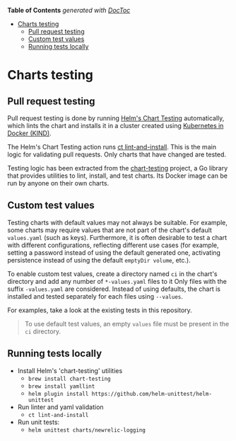 <!-- START doctoc generated TOC please keep comment here to allow auto update -->
<!-- DON'T EDIT THIS SECTION, INSTEAD RE-RUN doctoc TO UPDATE -->
**Table of Contents**  *generated with [DocToc](https://github.com/thlorenz/doctoc)*

- [Charts testing](#charts-testing)
  - [Pull request testing](#pull-request-testing)
  - [Custom test values](#custom-test-values)
  - [Running tests locally](#running-tests-locally)

<!-- END doctoc generated TOC please keep comment here to allow auto update -->

# Charts testing

## Pull request testing

Pull request testing is done by running [Helm's Chart Testing](https://github.com/helm/chart-testing) automatically, which lints the chart and installs it in a cluster created using [Kubernetes in Docker (KIND)](https://github.com/kubernetes-sigs/kind).

The Helm's Chart Testing action runs [ct lint-and-install](https://github.com/helm/chart-testing/blob/master/doc/ct_lint-and-install.md). This is the main logic for validating pull requests. Only charts that have changed are tested.

Testing logic has been extracted from the [chart-testing](https://github.com/helm/chart-testing) project, a Go library that provides utilities to lint, install, and test charts. Its Docker image can be run by anyone on their own charts.

## Custom test values

Testing charts with default values may not always be suitable. For example, some charts may require values that are not part of the chart's default `values.yaml` (such as keys). Furthermore, it is often desirable to test a chart with different configurations, reflecting different use cases (for example, setting a password instead of using the default generated one, activating persistence instead of using the default `emptyDir volume`, etc.).

To enable custom test values, create a directory named `ci` in the chart's directory and add any number of `*-values.yaml` files to it Only files with the suffix `-values.yaml` are considered. Instead of using defaults, the chart is installed and tested separately for each files using `--values`.

For examples, take a look at the existing tests in this repository.

>To use default test values, an empty `values` file must be present in the `ci` directory.

## Running tests locally

- Install Helm's 'chart-testing' utilities
  - `brew install chart-testing`
  - `brew install yamllint`
  - `helm plugin install https://github.com/helm-unittest/helm-unittest`
- Run linter and yaml validation
  - `ct lint-and-install`
- Run unit tests:
  - `helm unittest charts/newrelic-logging`
